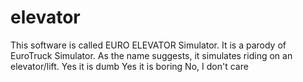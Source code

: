 # elevator

This software is called EURO ELEVATOR Simulator. It is a parody of EuroTruck Simulator.
As the name suggests, it simulates riding on an elevator/lift.
Yes it is dumb
Yes it is boring
No, I don't care
